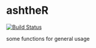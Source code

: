 # ashtheR
[![Build Status](https://travis-ci.org/ashther/ashtheR.svg?branch=master)](https://travis-ci.org/ashther/ashtheR)

some functions for general usage
